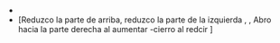 -
- [Reduzco la parte de arriba, reduzco la parte de la izquierda  ,    ,  Abro hacia la parte derecha al aumentar -cierro al redcir ]